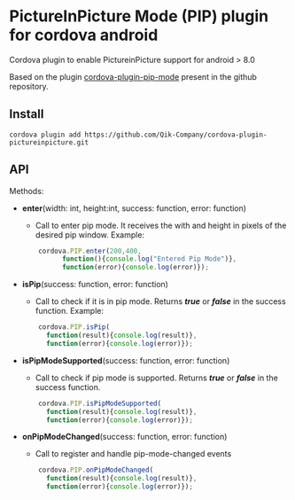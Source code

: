 # PictureInPicture Mode (PIP) plugin for cordova android
Cordova plugin to enable PictureinPicture support for android > 8.0

Based on the plugin [cordova-plugin-pip-mode](https://github.com/efoxbr/cordova-plugin-pip-mode) present in the github repository. 

## Install
```
cordova plugin add https://github.com/Qik-Company/cordova-plugin-pictureinpicture.git
```

## API

Methods:
* **enter**(width: int, height:int, success: function, error: function)
    * Call to enter pip mode. It receives the with and height in pixels of the desired pip window. Example: 
    ```javascript
        cordova.PIP.enter(200,400,
              function(){console.log("Entered Pip Mode")},
              function(error){console.log(error)});
    ```
    
* **isPip**(success: function, error: function)
    * Call to check if it is in pip mode. Returns **_true_** or **_false_** in the success function.
    Example: 
    ```javascript
        cordova.PIP.isPip(
          function(result){console.log(result)},
          function(error){console.log(error)});
    ```
    
* **isPipModeSupported**(success: function, error: function)
    * Call to check if pip mode is supported. Returns **_true_** or **_false_** in the success function.
    ```javascript
        cordova.PIP.isPipModeSupported(
          function(result){console.log(result)},
          function(error){console.log(error)});
    ```
    
* **onPipModeChanged**(success: function, error: function)
    * Call to register and handle pip-mode-changed events
    ```javascript
        cordova.PIP.onPipModeChanged(
          function(result){console.log(result)},
          function(error){console.log(error)});
    ```
